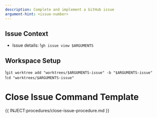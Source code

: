 ```yaml
---
description: Complete and implement a GitHub issue
argument-hint: <issue-number>
---
```


## Issue Context

- Issue details: !`gh issue view $ARGUMENTS`

## Workspace Setup

!`git worktree add "worktrees/$ARGUMENTS-issue" -b "$ARGUMENTS-issue"`
!`cd "worktrees/$ARGUMENTS-issue"`

# Close Issue Command Template

{{ INJECT:procedures/close-issue-procedure.md }}